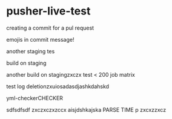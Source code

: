 # pusher-live-test

creating a commit for a pul request

emojis in commit message!


another staging tes

build on staging

another build on stagingzxczx
test < 200 job matrix

test log deletionzxuiosadasdjashkdahskd

yml-checkerCHECKER

sdfsdfsdf
zxczxczxzccx
aisjdshkajska PARSE TIME
p
zxcxzzxcz
